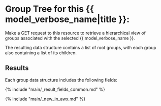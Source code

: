 # Group Tree for this {{ model_verbose_name|title }}:

Make a GET request to this resource to retrieve a hierarchical view of groups
associated with the selected {{ model_verbose_name }}.

The resulting data structure contains a list of root groups, with each group
also containing a list of its children.

## Results

Each group data structure includes the following fields:

{% include "main/_result_fields_common.md" %}

{% include "main/_new_in_awx.md" %}
